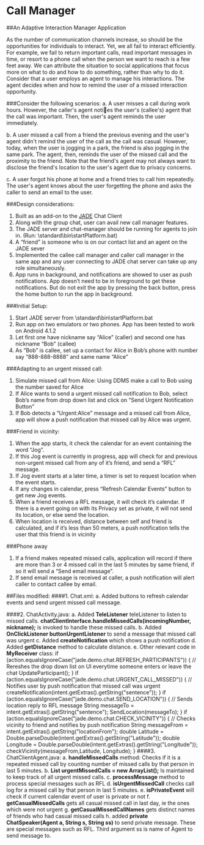 # Call Manager
##An Adaptive Interaction Manager Application

As the number of communication channels increase, so should be the opportunities for
individuals to interact. Yet, we all fail to interact efficiently. For example, we fail to return
important calls, read important messages in time, or resort to a phone call when the person
we want to reach is a few feet away. We can attribute the situation to social applications
that focus more on what to do and how to do something, rather than why to do it. Consider
that a user employs an agent to manage his interactions. The agent decides when and how
to remind the user of a missed interaction opportunity. 

###Consider the following scenarios:
a. A user misses a call during work hours. However, the caller's agent noties the user's
(callee's) agent that the call was important. Then, the user's agent reminds the user
immediately.

b. A user missed a call from a friend the previous evening and the user's agent didn't
remind the user of the call as the call was casual. However, today, when the user is
jogging in a park, the friend is also jogging in the same park. The agent, then, reminds
the user of the missed call and the proximity to the friend. Note that the friend's agent
may not always want to disclose the friend's location to the user's agent due to privacy
concerns.

c. A user forgot his phone at home and a friend tries to call him repeatedly. The user's
agent knows about the user forgetting the phone and asks the caller to send an email
to the user.

###Design considerations:
1.	Built as an add-on to the [JADE](https://code.google.com/p/jchat4android/) Chat Client  
2.	Along with the group chat, user can avail new call manager features.
3.	The JADE server and chat-manager should be running for agents to join in. 
(Run: \standard\bin\startPlatform.bat)
4.	A “friend” is someone who is on our contact list and an agent on the JADE sever
5.	Implemented the callee call manager and caller call manager in the same app and any user connecting to JADE chat server can take up any role simultaneously.
6.	App runs in background, and notifications are showed to user as push notifications. App doesn’t need to be in foreground to get these notifications. But do not exit the app by pressing the back button, press the home button to run the app in background.

###Initial Setup:
1.	Start JADE server from \standard\bin\startPlatform.bat
2.	Run app on two emulators or two phones. App has been tested to work on Android 4.1.2 
3.	Let first one have nickname say “Alice” (caller) and second one has nickname “Bob” (callee)
4.	As “Bob” is callee, set up  a contact for Alice in Bob’s  phone with number say “888-888-8888” and same name “Alice”

###Adapting to an urgent missed call:
1.	Simulate missed call from Alice: Using DDMS make a call to Bob using the number saved for Alice
2.	If Alice wants to send a urgent missed call notification to Bob, select Bob’s name from drop down list and click on “Send Urgent Notification Button”
3.	If Bob detects a “Urgent:Alice” message and a missed call from Alice, app will show a push notification that missed call by Alice was urgent.

###Friend in vicinity:
1.	When the app starts, it check the calendar for an event containing the word “Jog”. 
2.	If this Jog event is currently in progress, app will check for and previous non-urgent missed call from any of it’s friend, and send a “RFL” message.
3.	If Jog event starts at a later time, a timer is set to request location when the event starts.
4.	If any changes in calendar, press “Refresh Calendar Events” button to get new Jog events.
5.	When a friend receives a RFL message, it will check it’s calendar. If there is a event going on with its Privacy set as private, it will not send its location, or else send the location.
6.	When location is received, distance between self and friend is calculated, and if it’s less than 50 meters, a push notification tells the user that this friend is in vicinity

###Phone away
1.	If a friend makes repeated missed calls, application will record if there are more than 3 or 4 missed call in the last 5 minutes by same friend, if so it will send a “Send email message”. 
2.	If send email message is received at caller, a push notification will alert caller to contact callee by email.

##Files modified:
####1.	Chat.xml: 
a. Added buttons to refresh calendar events and send urgent missed call message.

####2.	ChatActivity.java: 
a.	Added **TeleListener** teleListener to listen to missed calls.
	**chatClientInterface.handleMissedCalls(incomingNumber, nickname);** is invoked to handle these missed calls.
b.	Added **OnClickListener buttonUrgentListener** to send a message that missed call was urgent
c.	Added **createNotification** which shows a push notification
d.	Added **getDistance** method to calculate distance.
e.	Other relevant code in **MyReceiver** class:
            if (action.equalsIgnoreCase("jade.demo.chat.REFRESH_PARTICIPANTS")) {
                // Rereshes the drop down list on UI everytime someone enters or leave the chat
                UpdateParticipant();
            }
            if (action.equalsIgnoreCase("jade.demo.chat.URGENT_CALL_MISSED")) {
                // Notifies user by push notification that missed call was urgent
                createNotification(intent.getExtras().getString("sentence"));
            }
            if (action.equalsIgnoreCase("jade.demo.chat.SEND_LOCATION")) {
                // Sends location reply to RFL message
                String messageTo = intent.getExtras().getString("sentence");
                SendLocation(messageTo);
            }
            if (action.equalsIgnoreCase("jade.demo.chat.CHECK_VICINITY")) {
                // Checks vicinity to friend and notifies by push notification
                String messageFrom = intent.getExtras().getString("locationFrom");
                double Latitude = Double.parseDouble(intent.getExtras().getString("Latitude"));
                double Longitude = Double.parseDouble(intent.getExtras().getString("Longitude"));
                checkVicinity(messageFrom,Latitude, Longitude);
            }
####3.	ChatClientAgent.java:
a.	**handleMissedCalls** method: Checks if it is a repeated missed call by counting number of missed calls by that person in last 5 minutes.
b.	**List<MissedCall> urgentMissedCalls = new ArrayList<MissedCall>();** Is maintained to keep track of all urgent missed calls.
c.	**processMessage** method to process special messages such as RFL
d.	**isUrgentMissedCall** checks call log for a missed call by that person in last 5 minutes.
e.	**isPrivateEvent** will check if current calendar event of user is private or not
f.	**getCasualMissedCalls** gets all casual missed call in last day, ie the ones which were not urgent
g.	**getCasualMissedCallNames** gets distinct names of friends who had casual missed calls 
h.	added **private ChatSpeaker(Agent a, String s, String ss)** to send private message. These are special messages such as RFL. Third argument ss is name of Agent to send message to.
